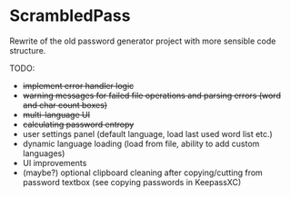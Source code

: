 # ScrambledPass
 Rewrite of the old password generator project with more sensible code structure. 
 
 TODO:
 - ~~implement error handler logic~~
 - ~~warning messages for failed file operations and parsing errors (word and char count boxes)~~
 - ~~multi-language UI~~
 - ~~calculating password entropy~~
 - user settings panel (default language, load last used word list etc.)
 - dynamic language loading (load from file, ability to add custom languages)
 - UI improvements
 - (maybe?) optional clipboard cleaning after copying/cutting from password textbox (see copying passwords in KeepassXC)
